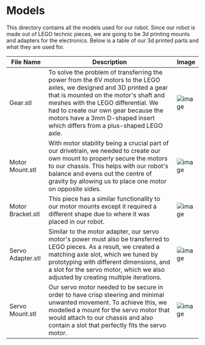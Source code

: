 Models
====

This directory contains all the models used for our robot. Since our robot is made out of LEGO technic pieces, we are going to be 3d printing mounts and adapters for the electronics. Below is a table of our 3d printed parts and what they are used for.

| File Name | Description | Image |
| ----------- | ----------- | ----------- |
| Gear.stl | To solve the problem of transferring the power from the 6V motors to the LEGO axles, we designed and 3D printed a gear that is mounted on the motor's shaft and meshes with the LEGO differential. We had to create our own gear because the motors have a 3mm D-shaped insert which differs from a plus-shaped LEGO axle. | ![image](https://github.com/VedantGithub123/WRO-2023-FE/assets/112735969/b24ff467-16ee-464c-808a-fc4729bf5bb2) |
| Motor Mount.stl | With motor stability being a crucial part of our drivetrain, we needed to create our own mount to properly secure the motors to our chassis. This helps with our robot's balance and evens out the centre of gravity by allowing us to place one motor on opposite sides. | ![image](https://github.com/VedantGithub123/WRO-2023-FE/assets/112735969/f2a4fbcc-b22b-4d59-9db8-cb8769b7a790) |
| Motor Bracket.stl | This piece has a similar functionality to our motor mounts except it required a different shape due to where it was placed in our robot. | ![image](https://github.com/VedantGithub123/WRO-2023-FE/assets/112735969/f741008c-79c1-4838-af11-8945955d5e95) |
| Servo Adapter.stl | Similar to the motor adapter, our servo motor's power must also be transferred to LEGO pieces. As a result, we created a matching axle slot, which we tuned by prototyping with different dimensions, and a slot for the servo motor, which we also adjusted by creating multiple iterations. | ![image](https://github.com/VedantGithub123/WRO-2023-FE/assets/112735969/78c2afea-d15d-46d4-89fd-f4324e31320f) |
| Servo Mount.stl | Our servo motor needed to be secure in order to have crisp steering and minimal unwanted movement. To achieve this, we modelled a mount for the servo motor that would attach to our chassis and also contain a slot that perfectly fits the servo motor. | ![image](https://github.com/VedantGithub123/WRO-2023-FE/assets/112735969/f23be82d-2398-494a-b607-a47742281a4d) |
